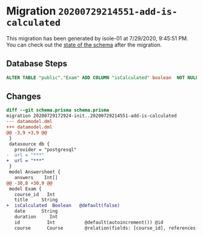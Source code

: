 # Migration `20200729214551-add-is-calculated`

This migration has been generated by isole-01 at 7/29/2020, 9:45:51 PM.
You can check out the [state of the schema](./schema.prisma) after the migration.

## Database Steps

```sql
ALTER TABLE "public"."Exam" ADD COLUMN "isCalculated" boolean  NOT NULL DEFAULT false;
```

## Changes

```diff
diff --git schema.prisma schema.prisma
migration 20200729172924-init..20200729214551-add-is-calculated
--- datamodel.dml
+++ datamodel.dml
@@ -3,9 +3,9 @@
 }
 datasource db {
   provider = "postgresql"
-  url = "***"
+  url = "***"
 }
 model Answersheet {
   answers    Int[]
@@ -30,8 +30,9 @@
 model Exam {
   course_id   Int
   title     String
+  isCalculated  Boolean   @default(false)
   date      String
   duration     Int
   id          Int           @default(autoincrement()) @id
   course      Course        @relation(fields: [course_id], references: [id])
```


